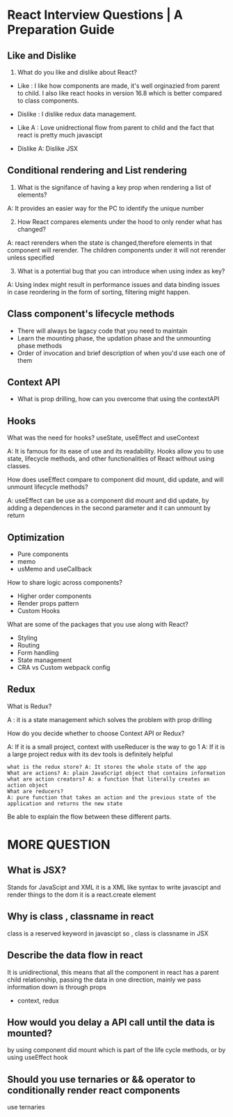 # React Interview Questions | A Preparation Guide

## Like and Dislike

1. What do you like and dislike about React?

- Like : I like how components are made, it's well orginazied from parent to child. I also like react hooks in version 16.8 which is better compared to class components.

- Dislike : I dislike redux data management.

- Like A : Love unidrectional flow from parent to child and the fact that react is pretty much javascipt

- Dislike A: Dislike JSX

## Conditional rendering and List rendering

1. What is the signifance of having a key prop when rendering a list of elements?

A: It provides an easier way for the PC to identify the unique number

2. How React compares elements under the hood to only render what has changed?

A: react rerenders when the state is changed,therefore elements in that component will rerender. The children components under it will not rerender unless specified

3. What is a potential bug that you can introduce when using index as key?

A: Using index might result in performance issues and data binding issues in case reordering in the form of sorting, filtering might happen.

## Class component's lifecycle methods

- There will always be lagacy code that you need to maintain
- Learn the mounting phase, the updation phase and the unmounting phase methods
- Order of invocation and brief description of when you'd use each one of them

## Context API

- What is prop drilling, how can you overcome that using the contextAPI

## Hooks

What was the need for hooks?
useState, useEffect and useContext

A: It is famous for its ease of use and its readability. Hooks allow you to use state, lifecycle methods, and other functionalities of React without using classes.

How does useEffect compare to component did mount, did update, and will unmount lifecycle methods?

A: useEffect can be use as a component did mount and did update, by adding a dependences in the second parameter and it can unmount by return

## Optimization

- Pure components
- memo
- usMemo and useCallback

How to share logic across components?

- Higher order components
- Render props pattern
- Custom Hooks

What are some of the packages that you use along with React?

- Styling
- Routing
- Form handling
- State management
- CRA vs Custom webpack config

## Redux

What is Redux?

A : it is a state management which solves the problem with prop drilling

How do you decide whether to choose Context API or Redux?

A: If it is a small project, context with useReducer is the way to go
1
A: If it is a large project redux with its dev tools is definitely helpful

    what is the redux store? A: It stores the whole state of the app
    What are actions? A: plain JavaScript object that contains information
    what are action creators? A: a function that literally creates an action object
    What are reducers?
    A: pure function that takes an action and the previous state of the application and returns the new state

Be able to explain the flow between these different parts.

# MORE QUESTION

## What is JSX?

Stands for JavaScipt and XML
it is a XML like syntax to write javascipt and render things to the dom
it is a react.create element

## Why is class , classname in react

class is a reserved keyword in javascipt
so , class is classname in JSX

## Describe the data flow in react

It is unidirectional, this means that all the component in react has a parent child relationship,
passing the data in one direction, mainly we pass information down is through props

- context, redux

## How would you delay a API call until the data is mounted?

by using component did mount which is part of the life cycle methods, or by using useEffect hook

## Should you use ternaries or && operator to conditionally render react components

use ternaries
